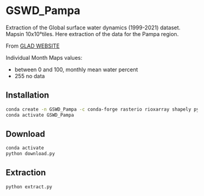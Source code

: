 # GSWD_Pampa
Extraction of the Global surface water dynamics (1999-2021) dataset. Mapsin 10x10°tiles. Here extraction of the data for the Pampa region.

From [GLAD WEBSITE](https://glad.umd.edu/dataset/global-surface-water-dynamics)


Individual Month Maps values:
- between 0 and 100, monthly mean water percent
- 255 no data

## Installation

```bash
conda create -n GSWD_Pampa -c conda-forge rasterio rioxarray shapely pyproj webdriver-manager selenium netcdf4
conda activate GSWD_Pampa
```


## Download

```python
conda activate
python download.py
```

## Extraction
```python
python extract.py
```
